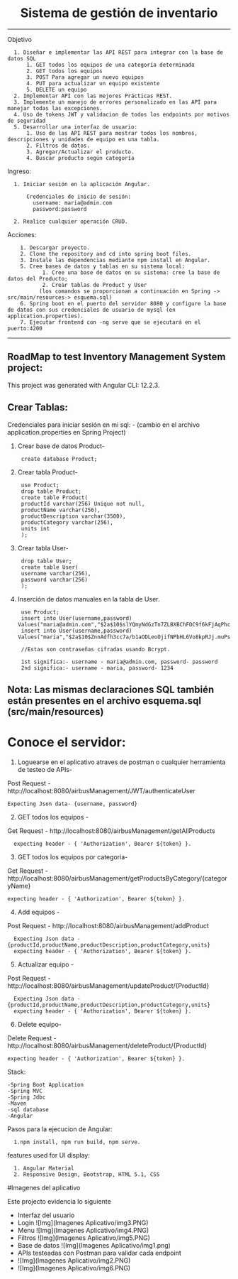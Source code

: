  <h1 align="center"> Sistema de gestión de inventario</h1>
 
 ---
 
  Objetivo

      1. Diseñar e implementar las API REST para integrar con la base de datos SQL
          1. GET todos los equipos de una categoría determinada
          2. GET todos los equipos
          3. POST Para agregar un nuevo equipos
          4. PUT para actualizar un equipo existente
          5. DELETE un equipo
      2. Implementar API con las mejores Prácticas REST.
      3. Implemente un manejo de errores personalizado en las API para manejar todas las excepciones.
      4. Uso de tokens JWT y validacion de todos los endpoints por motivos de seguridad
      5. Desarrollar una interfaz de usuario:
          1. Uso de las API REST para mostrar todos los nombres, descripciones y unidades de equipo en una tabla.
          2. Filtros de datos.
          3. Agregar/Actualizar el producto.
          4. Buscar producto según categoría


  Ingreso:
  
      1. Iniciar sesión en la aplicación Angular.
          
          Credenciales de inicio de sesión:
            username: maria@admin.com
            password:password
            
      2. Realice cualquier operación CRUD.

  Acciones:

        1. Descargar proyecto.
        2. Clone the repository and cd into spring boot files.
        3. Instale las dependencias mediante npm install en Angular.
        5. Cree bases de datos y tablas en su sistema local: 
               1. Cree una base de datos en su sistema: cree la base de datos del Producto;
               2. Crear tablas de Product y User
              (los comandos se proporcionan a continuación en Spring -> src/main/resources-> esquema.sql)
        6. Spring boot en el puerto del servidor 8080 y configure la base de datos con sus credenciales de usuario de mysql (en application.properties).
        7. Ejecutar frontend con -ng serve que se ejecutará en el puerto:4200

        
---

RoadMap to test Inventory Management System project:
-----------------------------------------------------------------------------------------------

This project was generated with Angular CLI: 12.2.3.

Crear Tablas:   
-----------------------------------------------------------------------------------------------

Credenciales para iniciar sesión en mi sql: - (cambio en el archivo application.properties en Spring Project)

1. Crear base de datos Product-

        create database Product;
	
2. Crear tabla Product-
	
	    use Product;
        drop table Product;
        create table Product(
        productId varchar(256) Unique not null,
        productName varchar(256),
        productDescription varchar(3500),
        productCategory varchar(256),
        units int
        );

3. Crear tabla User-

	
        drop table User;
        create table User(
        username varchar(256),
        password varchar(256)
        );

4. Inserción de datos manuales en la tabla de User.

		use Product;
		insert into User(username,password) Values("maria@admin.com","$2a$10$slYQmyNdGzTn7ZLBXBChFOC9f6kFjAqPhccnP6DxlWXx2lPk1C3G6");
        insert into User(username,password) Values("maria","$2a$10$ZnnAdfh3cc7a/b1aODLeoOjifNPbHL6Vo8kpRJj.muPsVp1697hJO");
		
		//Estas son contraseñas cifradas usando Bcrypt.
		
		1st significa:- username - maria@admin.com, password- password
		2nd significa:- username - maria, password- 1234


Nota: Las mismas declaraciones SQL también están presentes en el archivo esquema.sql (src/main/resources)
-----------------------------------------------------------------------------------------------


# Conoce el servidor:

1. Loguearse en el aplicativo atraves de postman o cualquier herramienta de testeo de APIs-

Post Request - http://localhost:8080/airbusManagement/JWT/authenticateUser

    Expecting Json data- {username, password}


2. GET todos los equipos -

Get Request - http://localhost:8080/airbusManagement/getAllProducts 
 
      expecting header - { 'Authorization', Bearer ${token} }.


3. GET todos los equipos por categoria-

Get Request - http://localhost:8080/airbusManagement/getProductsByCategory/{categoryName} 

    expecting header - { 'Authorization', Bearer ${token} }.

4. Add equipos -

Post Request - http://localhost:8080/airbusManagement/addProduct 

      Expecting Json data - {productId,productName,productDescription,productCategory,units} 
      expecting header - { 'Authorization', Bearer ${token} }.


5. Actualizar equipo -

Post Request - http://localhost:8080/airbusManagement/updateProduct/{ProductId} 

      Expecting Json data - {productId,productName,productDescription,productCategory,units} 
      expecting header - { 'Authorization', Bearer ${token} }.
    

6. Delete equipo-

Delete Request - http://localhost:8080/airbusManagement/deleteProduct/{ProductId}

    expecting header - { 'Authorization', Bearer ${token} }.


Stack:

    -Spring Boot Application
    -Spring MVC
    -Spring Jdbc
    -Maven
    -sql database
    -Angular


Pasos para la ejecucion de Angular:

      1.npm install, npm run build, npm serve.

features used for UI display:

      1. Angular Material
      2. Responsive Design, Bootstrap, HTML 5.1, CSS

#Imagenes del aplicativo


Este projecto evidencia lo siguiente
- Interfaz del usuario
- Login
  ![Img](Imagenes Aplicativo/img3.PNG)
- Menu
![Img](Imagenes Aplicativo/img4.PNG)
- Filtros
![Img](Imagenes Aplicativo/img5.PNG)
- Base de datos
![Img](Imagenes Aplicativo/img1.png)
- APIs testeadas con Postman para validar cada endpoint
- ![Img](Imagenes Aplicativo/img2.PNG)
- ![Img](Imagenes Aplicativo/img6.PNG)